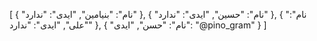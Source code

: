 [
  {
    "نام": "بنیامین",
    "ایدی": "ندارد"
  },
  {
    "نام": "حسین",
    "ایدی": "ندارد"
  },
  {
    "نام": "علی",
    "ایدی": "ندارد"
  },
  {
    "نام": "حسن",
    "ایدی": "@pino_gram"
  }
]
